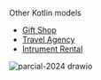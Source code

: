 Other Kotlin models
- [Gift Shop](https://github.com/martinmdl/unsam-algoritmos2-navidades)
- [Travel Agency](https://github.com/martinmdl/unsam-algoritmos2-vacaiones)
- [Intrument Rental](https://github.com/martinmdl/unsam-algoritmos2-musicar)

![parcial-2024 drawio](https://github.com/martinmdl/unsam-algoritmos2-sobredosisdetv/assets/78437578/91faf8a2-f85f-4378-8ea9-17eb18931c51)
